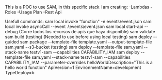 This is a POC to use SAM, in this specific stack I am creating:
-Lambdas
-Roles
-Usage Plan
-Rest Api

Usefull commands:
sam local invoke "function" -e events/event.json
sam local invoke asyncCall --event .\events\event.json
sam local start-api --debug (Corre todos los recursos de apis que haya disponible)
sam validate
sam build (testing) (Needed to use before using local testing)
sam deploy --guided
sam package  --template-file template.yaml --output-template-file sam.yaml --s3-bucket (testing)
sam deploy --template-file sam.yaml --stack-name testv1-sam --capabilities CAPABILITY_IAM
sam deploy --template-file sam.yaml --stack-name testv1-sam --capabilities CAPABILITY_IAM --parameter-overrides  helloWorldDescription="This is a hello world function" ApiVersion=1 EnvironmentName=development TypeDeploy=b